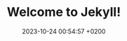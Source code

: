 ---
layout: post
title:  "Welcome to Jekyll!"
date:   2023-10-24 00:54:57 +0200
categories: jekyll update
---